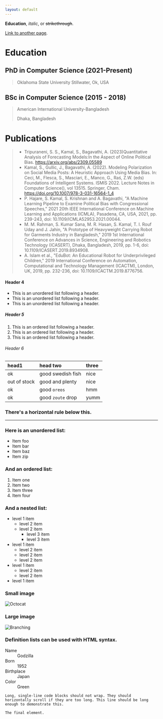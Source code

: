 ```yaml
---
layout: default
---
```


**Education**, _italic_, or ~~strikethrough~~.

[Link to another page](./another-page.html).



# Education
## PhD in Computer Science (2021-Present)
>Oklahoma State University
>Stillwater, Ok, USA

## BSc in Computer Science (2015 - 2018)

> American International University-Bangladesh
>
> Dhaka, Bangladesh

# Publications

> * Tripuraneni, S. S., Kamal, S., Bagavathi, A. (2023)Quantitative Analysis of Forecasting Models:In the Aspect of Online Political Bias. https://arxiv.org/abs/2309.05589
> * Kamal, S., Gullic, J., Bagavathi, A. (2022). Modeling Polarization on Social Media Posts: A Heuristic Approach Using Media Bias. In: Ceci, M., Flesca, S., Masciari, E., Manco, G., Raś, Z.W. (eds) Foundations of Intelligent Systems. ISMIS 2022. Lecture Notes in Computer Science(), vol 13515. Springer, Cham. https://doi.org/10.1007/978-3-031-16564-1_4
> * P. Hajare, S. Kamal, S. Krishnan and A. Bagavathi, "A Machine Learning Pipeline to Examine Political Bias with Congressional Speeches," 2021 20th IEEE International Conference on Machine Learning and Applications (ICMLA), Pasadena, CA, USA, 2021, pp. 239-243, doi: 10.1109/ICMLA52953.2021.00044.
> * M. M. Rahman, S. Kumar Sana, M. R. Hasan, S. Kamal, T. I. Rouf Uday and J. Jahin, "A Prototype of Heavyweight Carrying Robot for Garments Industry in Bangladesh," 2019 1st International Conference on Advances in Science, Engineering and Robotics Technology (ICASERT), Dhaka, Bangladesh, 2019, pp. 1-6, doi: 10.1109/ICASERT.2019.8934908.
> * A. Islam et al., "EduBot: An Educational Robot for Underprivileged Children," 2019 International Conference on Automation, Computational and Technology Management (ICACTM), London, UK, 2019, pp. 232-236, doi: 10.1109/ICACTM.2019.8776756.


#### Header 4

*   This is an unordered list following a header.
*   This is an unordered list following a header.
*   This is an unordered list following a header.

##### Header 5

1.  This is an ordered list following a header.
2.  This is an ordered list following a header.
3.  This is an ordered list following a header.

###### Header 6

| head1        | head two          | three |
|:-------------|:------------------|:------|
| ok           | good swedish fish | nice  |
| out of stock | good and plenty   | nice  |
| ok           | good `oreos`      | hmm   |
| ok           | good `zoute` drop | yumm  |

### There's a horizontal rule below this.

* * *

### Here is an unordered list:

*   Item foo
*   Item bar
*   Item baz
*   Item zip

### And an ordered list:

1.  Item one
1.  Item two
1.  Item three
1.  Item four

### And a nested list:

- level 1 item
  - level 2 item
  - level 2 item
    - level 3 item
    - level 3 item
- level 1 item
  - level 2 item
  - level 2 item
  - level 2 item
- level 1 item
  - level 2 item
  - level 2 item
- level 1 item

### Small image

![Octocat](https://github.githubassets.com/images/icons/emoji/octocat.png)

### Large image

![Branching](https://guides.github.com/activities/hello-world/branching.png)


### Definition lists can be used with HTML syntax.

<dl>
<dt>Name</dt>
<dd>Godzilla</dd>
<dt>Born</dt>
<dd>1952</dd>
<dt>Birthplace</dt>
<dd>Japan</dd>
<dt>Color</dt>
<dd>Green</dd>
</dl>

```
Long, single-line code blocks should not wrap. They should horizontally scroll if they are too long. This line should be long enough to demonstrate this.
```

```
The final element.
```
